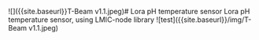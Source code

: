 ![]({{site.baseurl}}T-Beam v1.1.jpeg)# Lora pH temperature sensor
 Lora pH temperature sensor, using LMIC-node library
 ![test]({{site.baseurl}}/img/T-Beam v1.1.jpeg)

 
